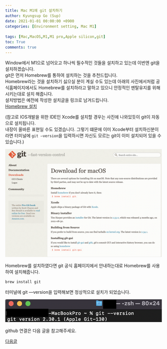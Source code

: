 ```yaml
---
title: Mac M1에 git 설치하기
author: Kyungsup Go (Sup)
date: 2021-01-01 00:00:00 +0900
categories: [Environment setting, Mac M1]

tags: [Mac,MacOS,M1,M1 pro,Apple silicon,git]
toc: True
comments: true
---
```


Window에서 M1으로 넘어오고 하나씩 필수적인 것들을 설치하고 있는데 이번엔 git을 설치하겠습니다.<br>
git은 먼저 Homebrew를 통하여 설치하는 것을 추천드립니다.<br>
Homebrew라는 것을 설치하기 싫으실 분이 계실 수도 있는데 아래의 사진에서처럼 공식홈페이지에서도 Homebrew를 설치하라고 말하고 있으니 안정적인 멘탈유지를 위해 시키는대로 설치 해줍니다.<br>
설치방법은 예전에 작성한 설치글을 링크로 남겨드립니다.<br> 
[Homebrew 설치](https://suppppppp.github.io/posts/Mac_m1_Homebrew_Install_ko/)

(참고로 IOS개발을 위한 IDE인 Xcode를 설치할 경우는 사진에 나와있듯이 git이 자동으로 설치됩니다.<br>내장이 올바른 표현일 수도 있겠습니다. 그렇기 떄문에 이미 Xcode부터 설치하신분이라면 터미널에 `git —version`을 입력하시면 자신도 모르는 git이 이미 설치되어 있을 수 있습니다.) 

![Untitled](/assets/img/environment_setting/mac/Mac_m1_git_install/Untitled_0.png)


Homebrew를 설치하였다면 git 공식 홈페이지에서 안내하는대로 Homebrew를 사용하여 설치해줍니다.

```zsh
brew install git
```

터미널에 git —version을 입력해보면 정상적으로 설치가 되었습니다.

![Untitled](/assets/img/environment_setting/mac/Mac_m1_git_install/Untitled_1.png)


github 연결은 다음 글을 참고해주세요.

[다음글](https://suppppppp.github.io/posts/Mac_m1_github_connect_ko/)